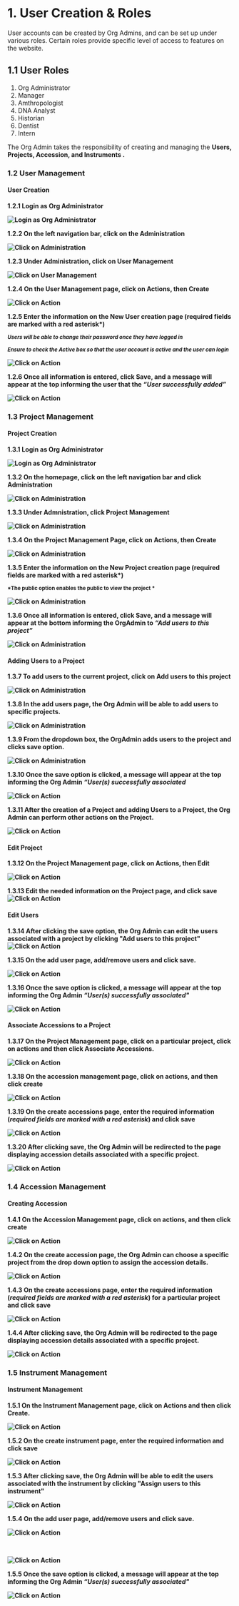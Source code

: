 # 1. User Creation & Roles

User accounts can be created by Org Admins, and can be set up under various roles. Certain roles provide specific level of access to
features on the website.

## 1.1 User Roles

1. Org Administrator
2. Manager
3. Amthropologist
4. DNA Analyst
5. Historian 
6. Dentist
7. Intern

The Org Admin takes the responsibility of creating and managing the <b> Users, <b> Projects, <b> Accession,
and <b> Instruments </b>.

### 1.2 User Management 

#### User Creation

1.2.1 Login as Org Administrator

![Login as Org Administrator](../images/Images_Org_Users_Project/loginAdmin.PNG)

1.2.2 On the left navigation bar, click on the Administration

![Click on Administration](../images/Images_Org_Users_Project/Admin.PNG)

1.2.3 Under Administration, click on User Management

![Click on User Management](../images/Images_Org_Users_Project/User%20Management.PNG)

1.2.4 On the User Management page, click on Actions, then Create

![Click on Action](../images/Images_Org_Users_Project/Action.PNG)

1.2.5 Enter the information on the New User creation page (required fields are marked 
with a red asterisk*)

<small>*Users will be able to change their password once they have logged in*</small>

<small>*Ensure to check the Active box so that the user account is active and the user can login*</small>

![Click on Action](../images/Images_Org_Users_Project/Usercreation.PNG)

1.2.6 Once all information is entered, click Save, and a message will appear at the top informing the user that the *“User successfully added”*

![Click on Action](../images/Images_Org_Users_Project/Usercreated.PNG)

### 1.3 Project Management

#### Project Creation

1.3.1 Login as Org Administrator

![Login as Org Administrator](../images/Images_Org_Users_Project/loginAdmin.PNG)

1.3.2 On the homepage, click on the left navigation bar and click Administration

![Click on Administration](../images/Images_Org_Users_Project/Admin.PNG)

1.3.3 Under Admnistration, click Project Management

![Click on Administration](../images/Images_Org_Users_Project/ProjectManagement.PNG)

1.3.4 On the Project Management Page, click on Actions, then Create

![Click on Administration](../images/Images_Org_Users_Project/Project%20action.PNG)

1.3.5 Enter the information on the New Project creation page (required fields are marked 
      with a red asterisk*)

<small>*The public option enables the public to view the project *</small>

![Click on Administration](../images/Images_Org_Users_Project/Projectcreated.PNG)

1.3.6 Once all information is entered, click Save, and a message will appear at the bottom informing the OrgAdmin to *“Add users to this project”*

![Click on Administration](../images/Images_Org_Users_Project/addusersprompt.PNG)

#### Adding Users to a Project

1.3.7 To add users to the current project, click on Add users to this project

![Click on Administration](../images/Images_Org_Users_Project/usersprompt.PNG)

1.3.8 In the add users page, the Org Admin will be able to add users to specific projects.

![Click on Administration](../images/Images_Org_Users_Project/usersprompt2.PNG)

1.3.9 From the dropdown box, the OrgAdmin adds users to the project and clicks save option.

![Click on Administration](../images/Images_Org_Users_Project/Userproject.PNG)

1.3.10 Once the save option is clicked, a message will appear at the top informing the Org Admin *“User(s) successfully associated*
       
![Click on Action](../images/Images_Org_Users_Project/UserProjectSuccess.PNG)

1.3.11 After the creation of a Project and adding Users to a Project, the Org Admin can perform other actions on the Project.

![Click on Action](../images/Images_Org_Users_Project/ProjectActions.PNG)

#### Edit Project

1.3.12 On the Project Management page, click on Actions, then Edit
       
![Click on Action](../images/Images_Org_Users_Project/EditProject.PNG)

1.3.13 Edit the needed information on the Project page, and click save
![Click on Action](../images/Images_Org_Users_Project/ProjectEdit.PNG)

#### Edit Users

1.3.14 After clicking the save option, the Org Admin can edit the users associated with a project by clicking "Add users to this project"
![Click on Action](../images/Images_Org_Users_Project/ProjectEdit1.PNG)

1.3.15  On the add user page, add/remove users and click save.

![Click on Action](../images/Images_Org_Users_Project/ProjectEdit2.PNG)

1.3.16 Once the save option is clicked, a message will appear at the top informing the Org Admin *“User(s) successfully associated"*
              
 ![Click on Action](../images/Images_Org_Users_Project/ProjectEdit3.PNG)
 
 #### Associate Accessions to a Project
 
 1.3.17 On the Project Management page, click on a particular project, click on actions and then click Associate Accessions.
 
![Click on Action](../images/Images_Org_Users_Project/Associate.PNG)

1.3.18 On the accession management page, click on actions, and then click create

![Click on Action](../images/Images_Org_Users_Project/AssociateAction.PNG)

1.3.19 On the create accessions page, enter the required information (*required fields are marked with a red asterisk*) and click save

![Click on Action](../images/Images_Org_Users_Project/Accession1.PNG)

1.3.20 After clicking save, the Org Admin will be redirected to the page displaying accession details associated with a specific project.

![Click on Action](../images/Images_Org_Users_Project/Accession2.PNG)

### 1.4 Accession Management

#### Creating Accession

1.4.1 On the Accession Management page, click on actions, and then click create

![Click on Action](../images/Images_Org_Users_Project/Accession3.PNG)

1.4.2 On the create accession page, the Org Admin can choose a specific project from the drop down option to assign the accession details.

![Click on Action](../images/Images_Org_Users_Project/Accession4.PNG)

1.4.3 On the create accessions page, enter the required information (*required fields are marked with a red asterisk*) for a particular project and click save

![Click on Action](../images/Images_Org_Users_Project/Accession1.PNG)

1.4.4 After clicking save, the Org Admin will be redirected to the page displaying accession details associated with a specific project.

![Click on Action](../images/Images_Org_Users_Project/Accession2.PNG)

### 1.5    Instrument Management 

#### Instrument Management

1.5.1 On the Instrument Management page, click on Actions and then click Create.

![Click on Action](../images/Images_Org_Users_Project/InstrumentCreate.PNG)

1.5.2 On the create instrument page, enter the required information and click save

![Click on Action](../images/Images_Org_Users_Project/InstrumentCreate1.PNG)

1.5.3 After clicking save, the Org Admin will be able to edit the users associated with the instrument by clicking "Assign users to this instrument"

![Click on Action](../images/Images_Org_Users_Project/InstrumentCreate2.PNG)

1.5.4  On the add user page, add/remove users and click save.

![Click on Action](../images/Images_Org_Users_Project/InstrumentCreate3.PNG)

<br> 

![Click on Action](../images/Images_Org_Users_Project/InstrumentCreate4.PNG)

1.5.5 Once the save option is clicked, a message will appear at the top informing the Org Admin *“User(s) successfully associated"*
              
![Click on Action](../images/Images_Org_Users_Project/InstrumentCreate5.PNG)




















